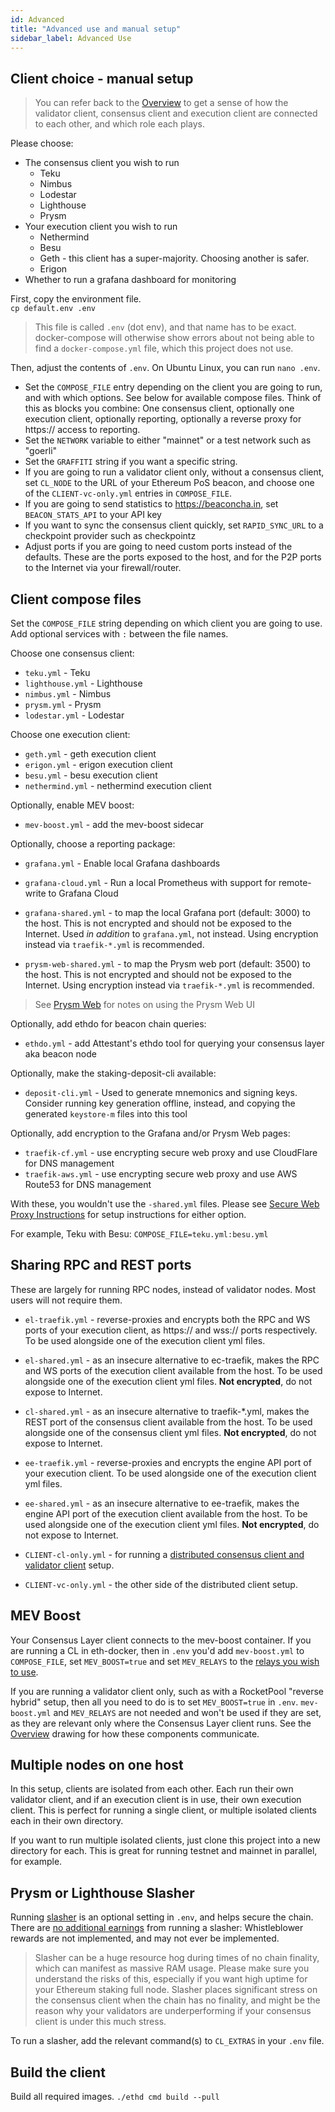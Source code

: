 ```yaml
---
id: Advanced
title: "Advanced use and manual setup"
sidebar_label: Advanced Use
---
```


## Client choice - manual setup

> You can refer back to the [Overview](/) to get a sense of how the
> validator client, consensus client and execution client are
> connected to each other, and which role each plays.

Please choose:

* The consensus client you wish to run
  * Teku
  * Nimbus
  * Lodestar
  * Lighthouse
  * Prysm
* Your execution client you wish to run
  * Nethermind
  * Besu
  * Geth - this client has a super-majority. Choosing another is safer.
  * Erigon
* Whether to run a grafana dashboard for monitoring

First, copy the environment file.<br />
`cp default.env .env`

> This file is called `.env` (dot env), and that name has to be exact. docker-compose
> will otherwise show errors about not being able to find a `docker-compose.yml` file,
> which this project does not use.
 
Then, adjust the contents of `.env`. On Ubuntu Linux, you can run `nano .env`.

- Set the `COMPOSE_FILE` entry depending on the client you are going to run,
and with which options. See below for available compose files. Think of this as
blocks you combine: One consensus client, optionally one execution client, optionally reporting,
optionally a reverse proxy for https:// access to reporting.
- Set the `NETWORK` variable to either "mainnet" or a test network such as "goerli"
- Set the `GRAFFITI` string if you want a specific string.
- If you are going to run a validator client only, without a consensus client, set `CL_NODE` to the URL of your Ethereum PoS beacon, and choose one of the `CLIENT-vc-only.yml` entries in `COMPOSE_FILE`.
- If you are going to send statistics to https://beaconcha.in, set `BEACON_STATS_API` to your API key
- If you want to sync the consensus client quickly, set `RAPID_SYNC_URL` to a checkpoint provider such as checkpointz
- Adjust ports if you are going to need custom ports instead of the defaults. These are the ports
exposed to the host, and for the P2P ports to the Internet via your firewall/router.

## Client compose files

Set the `COMPOSE_FILE` string depending on which client you are going to use. Add optional services with `:` between the file names.

Choose one consensus client:

- `teku.yml` - Teku
- `lighthouse.yml` - Lighthouse
- `nimbus.yml` - Nimbus
- `prysm.yml` - Prysm
- `lodestar.yml` - Lodestar

Choose one execution client:

- `geth.yml` - geth execution client
- `erigon.yml` - erigon execution client
- `besu.yml` - besu execution client
- `nethermind.yml` - nethermind execution client

Optionally, enable MEV boost:

- `mev-boost.yml` - add the mev-boost sidecar

Optionally, choose a reporting package:

- `grafana.yml` - Enable local Grafana dashboards
- `grafana-cloud.yml` - Run a local Prometheus with support for remote-write to Grafana Cloud

- `grafana-shared.yml` - to map the local Grafana port (default: 3000) to the host. This is not encrypted and should not be exposed to the Internet. Used *in addition* to `grafana.yml`, not instead. Using encryption instead via `traefik-*.yml` is recommended.
- `prysm-web-shared.yml` - to map the Prysm web port (default: 3500) to the host. This is not encrypted and should not be exposed to the Internet. Using encryption instead via `traefik-*.yml` is recommended.

> See [Prysm Web](../Usage/PrysmWeb.md) for notes on using the Prysm Web UI

Optionally, add ethdo for beacon chain queries:

- `ethdo.yml` - add Attestant's ethdo tool for querying your consensus layer aka beacon node

Optionally, make the staking-deposit-cli available:

- `deposit-cli.yml` - Used to generate mnemonics and signing keys. Consider running key generation offline, instead, and copying the generated `keystore-m` files into this tool 

Optionally, add encryption to the Grafana and/or Prysm Web pages:

- `traefik-cf.yml` - use encrypting secure web proxy and use CloudFlare for DNS management
- `traefik-aws.yml` - use encrypting secure web proxy and use AWS Route53 for DNS management

With these, you wouldn't use the `-shared.yml` files. Please see [Secure Web Proxy Instructions](../Usage/ReverseProxy.md) for setup instructions for either option.

For example, Teku with Besu:
`COMPOSE_FILE=teku.yml:besu.yml`

## Sharing RPC and REST ports

These are largely for running RPC nodes, instead of validator nodes. Most users will not require them.

- `el-traefik.yml` - reverse-proxies and encrypts both the RPC and WS ports of your execution client, as https:// and wss:// ports respectively. To be used alongside one of the execution client yml files.
- `el-shared.yml` - as an insecure alternative to ec-traefik, makes the RPC and WS ports of the execution client available from the host. To be used alongside one of the execution client yml files. **Not encrypted**, do not expose to Internet.
- `cl-shared.yml` - as an insecure alternative to traefik-\*.yml, makes the REST port of the consensus client available from the host. To be used alongside one of the consensus client yml files. **Not encrypted**, do not expose to Internet.
- `ee-traefik.yml` - reverse-proxies and encrypts the engine API port of your execution client. To be used alongside one of the execution client yml files.
- `ee-shared.yml` - as an insecure alternative to ee-traefik, makes the engine API port of the execution client available from the host. To be used alongside one of the execution client yml files. **Not encrypted**, do not expose to Internet.

- `CLIENT-cl-only.yml` - for running a [distributed consensus client and validator client](../Usage/ReverseProxy.md) setup.
- `CLIENT-vc-only.yml` - the other side of the distributed client setup.

## MEV Boost

Your Consensus Layer client connects to the mev-boost container. If you are running a CL in eth-docker, then in `.env` you'd add `mev-boost.yml` to `COMPOSE_FILE`, set `MEV_BOOST=true` and set `MEV_RELAYS` to the [relays you wish to use](https://ethstaker.cc/mev-relay-list/).

If you are running a validator client only, such as with a RocketPool "reverse hybrid" setup, then all you need to do is to set `MEV_BOOST=true` in `.env`. `mev-boost.yml` and `MEV_RELAYS` are not needed and won't be used if they are set, as they are relevant only where the Consensus Layer client runs. See the [Overview](/) drawing for how these components communicate.

## Multiple nodes on one host

In this setup, clients are isolated from each other. Each run their own validator client, and if an execution client
is in use, their own execution client. This is perfect for running a single client, or multiple isolated
clients each in their own directory.

If you want to run multiple isolated clients, just clone this project into a new directory for
each. This is great for running testnet and mainnet in parallel, for example.

## Prysm or Lighthouse Slasher

Running [slasher](https://docs.prylabs.network/docs/prysm-usage/slasher/) is an optional setting in `.env`, and helps secure the chain. There are [no additional earnings](https://github.com/ethereum/consensus-specs/issues/1631) from running a slasher: Whistleblower rewards are not implemented, and may not ever be implemented.

> Slasher can be a huge resource hog during times of no chain finality, which can manifest as massive RAM usage. Please make sure you understand the risks of this, especially if you want high uptime for your Ethereum staking full node. Slasher places significant stress on the consensus client when the chain has no finality, and might be the reason why your validators are underperforming if your consensus client is under this much stress.

To run a slasher, add the relevant command(s) to `CL_EXTRAS` in your `.env` file.

## Build the client

Build all required images. `./ethd cmd build --pull`
